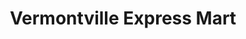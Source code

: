 ---
title: "Vermontville Express Mart"
url: /vermontville/vermontville-express-mart/
shop: convenience
---